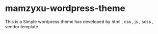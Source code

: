 # mamzyxu-wordpress-theme
This is a Simple wordpress  theme has developed by html , css , js , scss , vendor template.
